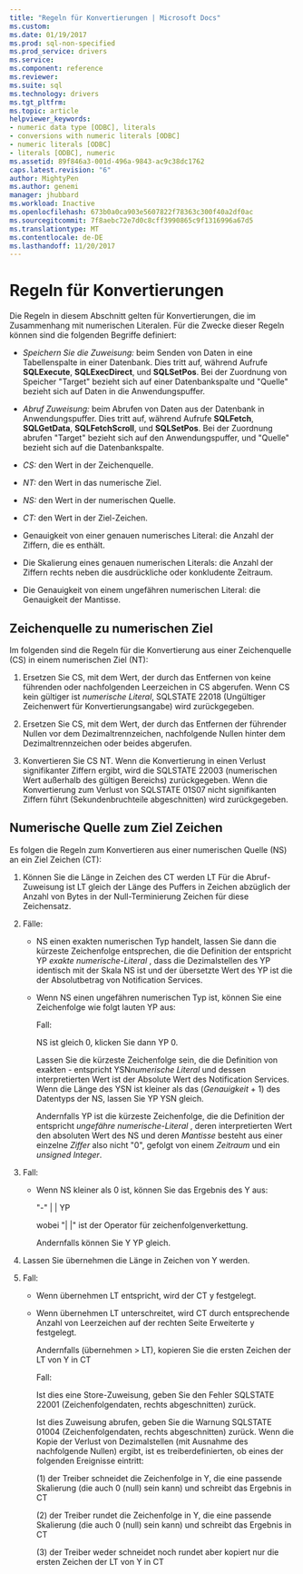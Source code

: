 ```yaml
---
title: "Regeln für Konvertierungen | Microsoft Docs"
ms.custom: 
ms.date: 01/19/2017
ms.prod: sql-non-specified
ms.prod_service: drivers
ms.service: 
ms.component: reference
ms.reviewer: 
ms.suite: sql
ms.technology: drivers
ms.tgt_pltfrm: 
ms.topic: article
helpviewer_keywords:
- numeric data type [ODBC], literals
- conversions with numeric literals [ODBC]
- numeric literals [ODBC]
- literals [ODBC], numeric
ms.assetid: 89f846a3-001d-496a-9843-ac9c38dc1762
caps.latest.revision: "6"
author: MightyPen
ms.author: genemi
manager: jhubbard
ms.workload: Inactive
ms.openlocfilehash: 673b0a0ca903e5607822f78363c300f40a2df0ac
ms.sourcegitcommit: 7f8aebc72e7d0c8cff3990865c9f1316996a67d5
ms.translationtype: MT
ms.contentlocale: de-DE
ms.lasthandoff: 11/20/2017
---
```

# <a name="rules-for-conversions"></a>Regeln für Konvertierungen
Die Regeln in diesem Abschnitt gelten für Konvertierungen, die im Zusammenhang mit numerischen Literalen. Für die Zwecke dieser Regeln können sind die folgenden Begriffe definiert:  
  
-   *Speichern Sie die Zuweisung:* beim Senden von Daten in eine Tabellenspalte in einer Datenbank. Dies tritt auf, während Aufrufe **SQLExecute**, **SQLExecDirect**, und **SQLSetPos**. Bei der Zuordnung von Speicher "Target" bezieht sich auf einer Datenbankspalte und "Quelle" bezieht sich auf Daten in die Anwendungspuffer.  
  
-   *Abruf Zuweisung:* beim Abrufen von Daten aus der Datenbank in Anwendungspuffer. Dies tritt auf, während Aufrufe **SQLFetch**, **SQLGetData**, **SQLFetchScroll**, und **SQLSetPos**. Bei der Zuordnung abrufen "Target" bezieht sich auf den Anwendungspuffer, und "Quelle" bezieht sich auf die Datenbankspalte.  
  
-   *CS:* den Wert in der Zeichenquelle.  
  
-   *NT:* den Wert in das numerische Ziel.  
  
-   *NS:* den Wert in der numerischen Quelle.  
  
-   *CT:* den Wert in der Ziel-Zeichen.  
  
-   Genauigkeit von einer genauen numerisches Literal: die Anzahl der Ziffern, die es enthält.  
  
-   Die Skalierung eines genauen numerischen Literals: die Anzahl der Ziffern rechts neben die ausdrückliche oder konkludente Zeitraum.  
  
-   Die Genauigkeit von einem ungefähren numerischen Literal: die Genauigkeit der Mantisse.  
  
## <a name="character-source-to-numeric-target"></a>Zeichenquelle zu numerischen Ziel  
 Im folgenden sind die Regeln für die Konvertierung aus einer Zeichenquelle (CS) in einem numerischen Ziel (NT):  
  
1.  Ersetzen Sie CS, mit dem Wert, der durch das Entfernen von keine führenden oder nachfolgenden Leerzeichen in CS abgerufen. Wenn CS kein gültiger ist *numerische Literal*, SQLSTATE 22018 (Ungültiger Zeichenwert für Konvertierungsangabe) wird zurückgegeben.  
  
2.  Ersetzen Sie CS, mit dem Wert, der durch das Entfernen der führender Nullen vor dem Dezimaltrennzeichen, nachfolgende Nullen hinter dem Dezimaltrennzeichen oder beides abgerufen.  
  
3.  Konvertieren Sie CS NT. Wenn die Konvertierung in einen Verlust signifikanter Ziffern ergibt, wird die SQLSTATE 22003 (numerischen Wert außerhalb des gültigen Bereichs) zurückgegeben. Wenn die Konvertierung zum Verlust von SQLSTATE 01S07 nicht signifikanten Ziffern führt (Sekundenbruchteile abgeschnitten) wird zurückgegeben.  
  
## <a name="numeric-source-to-character-target"></a>Numerische Quelle zum Ziel Zeichen  
 Es folgen die Regeln zum Konvertieren aus einer numerischen Quelle (NS) an ein Ziel Zeichen (CT):  
  
1.  Können Sie die Länge in Zeichen des CT werden LT Für die Abruf-Zuweisung ist LT gleich der Länge des Puffers in Zeichen abzüglich der Anzahl von Bytes in der Null-Terminierung Zeichen für diese Zeichensatz.  
  
2.  Fälle:  
  
    -   NS einen exakten numerischen Typ handelt, lassen Sie dann die kürzeste Zeichenfolge entsprechen, die die Definition der entspricht YP *exakte numerische-Literal* , dass die Dezimalstellen des YP identisch mit der Skala NS ist und der übersetzte Wert des YP ist die der Absolutbetrag von Notification Services.  
  
    -   Wenn NS einen ungefähren numerischen Typ ist, können Sie eine Zeichenfolge wie folgt lauten YP aus:  
  
         Fall:  
  
         NS ist gleich 0, klicken Sie dann YP 0.  
  
         Lassen Sie die kürzeste Zeichenfolge sein, die die Definition von exakten - entspricht YSN*numerische Literal* und dessen interpretierten Wert ist der Absolute Wert des Notification Services. Wenn die Länge des YSN ist kleiner als das (*Genauigkeit* + 1) des Datentyps der NS, lassen Sie YP YSN gleich.  
  
         Andernfalls YP ist die kürzeste Zeichenfolge, die die Definition der entspricht *ungefähre numerische-Literal* , deren interpretierten Wert den absoluten Wert des NS und deren *Mantisse* besteht aus einer einzelne *Ziffer* also nicht "0", gefolgt von einem *Zeitraum* und ein *unsigned Integer*.  
  
3.  Fall:  
  
    -   Wenn NS kleiner als 0 ist, können Sie das Ergebnis des Y aus:  
  
         "-" &#124; &#124; YP  
  
         wobei "&#124; &#124;" ist der Operator für zeichenfolgenverkettung.  
  
         Andernfalls können Sie Y YP gleich.  
  
4.  Lassen Sie übernehmen die Länge in Zeichen von Y werden.  
  
5.  Fall:  
  
    -   Wenn übernehmen LT entspricht, wird der CT y festgelegt.  
  
    -   Wenn übernehmen LT unterschreitet, wird CT durch entsprechende Anzahl von Leerzeichen auf der rechten Seite Erweiterte y festgelegt.  
  
         Andernfalls (übernehmen > LT), kopieren Sie die ersten Zeichen der LT von Y in CT  
  
         Fall:  
  
         Ist dies eine Store-Zuweisung, geben Sie den Fehler SQLSTATE 22001 (Zeichenfolgendaten, rechts abgeschnitten) zurück.  
  
         Ist dies Zuweisung abrufen, geben Sie die Warnung SQLSTATE 01004 (Zeichenfolgendaten, rechts abgeschnitten) zurück. Wenn die Kopie der Verlust von Dezimalstellen (mit Ausnahme des nachfolgende Nullen) ergibt, ist es treiberdefinierten, ob eines der folgenden Ereignisse eintritt:  
  
         (1) der Treiber schneidet die Zeichenfolge in Y, die eine passende Skalierung (die auch 0 (null) sein kann) und schreibt das Ergebnis in CT  
  
         (2) der Treiber rundet die Zeichenfolge in Y, die eine passende Skalierung (die auch 0 (null) sein kann) und schreibt das Ergebnis in CT  
  
         (3) der Treiber weder schneidet noch rundet aber kopiert nur die ersten Zeichen der LT von Y in CT
